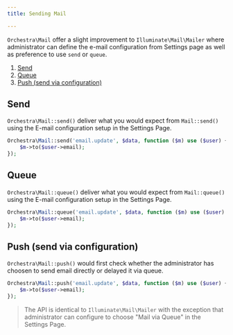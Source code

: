 ```yaml
---
title: Sending Mail

---
```


`Orchestra\Mail` offer a slight improvement to `Illuminate\Mail\Mailer` where administrator can define the e-mail configuration from Settings page as well as preference to use `send` or `queue`.

1. [Send](#send)
2. [Queue](#queue)
3. [Push (send via configuration)](#push)

<a name="send"></a>
## Send

`Orchestra\Mail::send()` deliver what you would expect from `Mail::send()` using the E-mail configuration setup in the Settings Page.

```php
Orchestra\Mail::send('email.update', $data, function ($m) use ($user) {
	$m->to($user->email);
});
```

<a name="queue"></a>
## Queue

`Orchestra\Mail::queue()` deliver what you would expect from `Mail::queue()` using the E-mail configuration setup in the Settings Page.

```php
Orchestra\Mail::queue('email.update', $data, function ($m) use ($user) {
	$m->to($user->email);
});
```

<a name="push"></a>
## Push (send via configuration)

`Orchestra\Mail::push()` would first check whether the administrator has choosen to send email directly or delayed it via queue.

```php
Orchestra\Mail::push('email.update', $data, function ($m) use ($user) {
	$m->to($user->email);
});
```

> The API is identical to `Illuminate\Mail\Mailer` with the exception that administrator can configure to choose "Mail via Queue" in the Settings Page.
